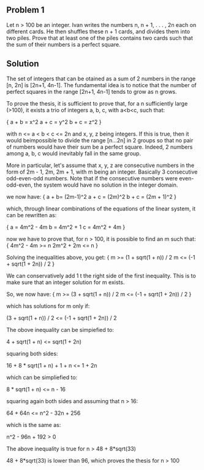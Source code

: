 ## Problem 1
Let n > 100 be an integer. Ivan writes the numbers n, n + 1, . . . , 2n each on different
cards. He then shuffles these n + 1 cards, and divides them into two piles. Prove that at least one of
the piles contains two cards such that the sum of their numbers is a perfect square.


## Solution

The set of integers that can be otained as a sum of 2 numbers in the range [n, 2n] is [2n+1, 4n-1].
The fundamental idea is to notice that the number of perfect squares in the range [2n+1, 4n-1] tends to grow as n grows.

To prove the thesis, it is sufficient to prove that, for a n sufficiently large (>100), it exists a trio of integers a, b, c, with a<b<c, such that:

{
  a + b = x^2
  a + c = y^2
  b + c = z^2
}

with
n <= a < b < c <= 2n and x, y, z being integers.
If this is true, then it would beimpossible to divide the range [n...2n] in 2 groups so that no pair of numbers would have their sum be a perfect square. Indeed, 2 numbers among a, b, c would inevitably fall in the same group.

More in particular, let's assume that x, y, z are consecutive numbers in the form of 2m - 1, 2m, 2m + 1, with m being an integer.
Basically 3 consecutive odd-even-odd numbers. Note that if the consecutive numbers were even-odd-even, the system would have no solution in the integer domain. 

we now have:
{
  a + b= (2m-1)^2
  a + c = (2m)^2
  b + c = (2m + 1)^2 
}

which, through linear combinations of the equations of the linear system, it can be rewritten as:

{
  a = 4m^2 - 4m
  b = 4m^2 + 1
  c = 4m^2 + 4m
}

now we have to prove that, for n > 100, it is possible to find an m such that:
{
  4m^2 - 4m >= n
  2m^2 + 2m <= n
}

Solving the inequalities above, you get:
{
  m >= (1 + sqrt(1 + n)) / 2
  m <= (-1 + sqrt(1 + 2n)) / 2
}

We can conservatively add 1 t the right side of the first inequality. This is to make sure that an integer solution for m exists.

So, we now have:
{
  m >= (3 + sqrt(1 + n)) / 2
  m <= (-1 + sqrt(1 + 2n)) / 2
}

which has solutions for m only if:

(3 + sqrt(1 + n)) / 2 <= (-1 + sqrt(1 + 2n)) / 2

The obove inequality can be simpiefied to:

4 + sqrt(1 + n)  <= sqrt(1 + 2n)

squaring both sides:

16 + 8 * sqrt(1 + n) + 1 + n  <= 1 + 2n

which can be simpliefied to:

8 * sqrt(1 + n)  <= n - 16

squaring again both sides and assuming that n > 16:

64 + 64n  <= n^2 - 32n + 256

which is the same as:

n^2 - 96n + 192 > 0

The above inequality is true for n > 48 + 8*sqrt(33) 

48 + 8*sqrt(33) is lower than 96, which proves the thesis for n > 100

